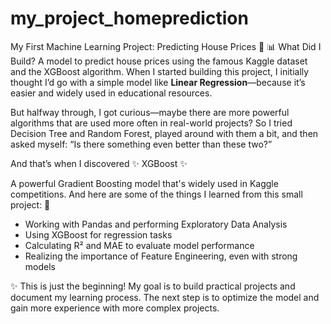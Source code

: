 # my_project_homeprediction
My First Machine Learning Project: Predicting House Prices 🏡 📊 What Did I Build?  A model to predict house prices using the famous Kaggle dataset and the XGBoost algorithm.
When I started building this project, I initially thought I’d go with a simple model like **Linear Regression**—because it’s easier and widely used in educational resources.

But halfway through, I got curious—maybe there are more powerful algorithms that are used more often in real-world projects? So I tried Decision Tree and Random Forest, played around with them a bit, and then asked myself: “Is there something even better than these two?”

And that’s when I discovered ✨ XGBoost ✨

A powerful Gradient Boosting model that's widely used in Kaggle competitions. And here are some of the things I learned from this small project: 🧐

* Working with Pandas and performing Exploratory Data Analysis
* Using XGBoost for regression tasks
* Calculating R² and MAE to evaluate model performance
* Realizing the importance of Feature Engineering, even with strong models

✨ This is just the beginning!
My goal is to build practical projects and document my learning process. The next step is to optimize the model and gain more experience with more complex projects.
